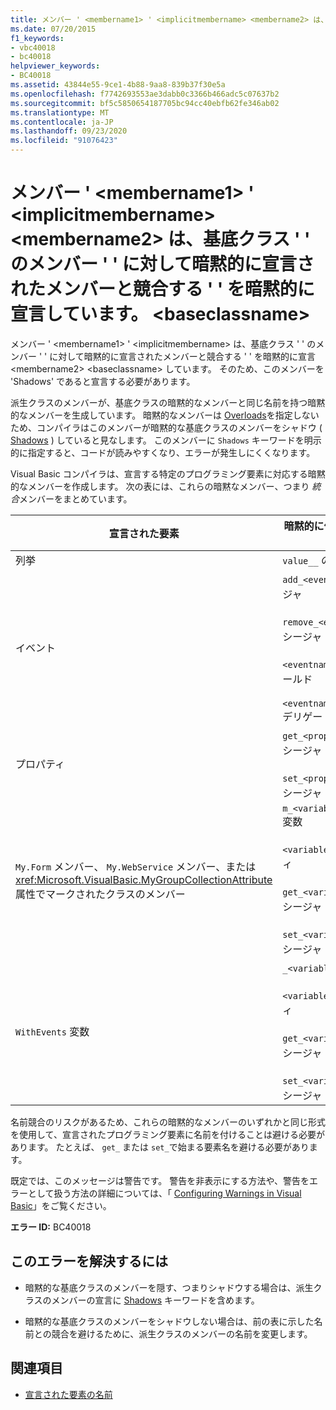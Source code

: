 ```yaml
---
title: メンバー ' <membername1> ' <implicitmembername> <membername2> は、基底クラス ' ' のメンバー ' ' に対して暗黙的に宣言されたメンバーと競合する ' ' を暗黙的に宣言しています。 <baseclassname>
ms.date: 07/20/2015
f1_keywords:
- vbc40018
- bc40018
helpviewer_keywords:
- BC40018
ms.assetid: 43844e55-9ce1-4b88-9aa8-839b37f30e5a
ms.openlocfilehash: f7742693553ae3dabb0c3366b466adc5c07637b2
ms.sourcegitcommit: bf5c5850654187705bc94cc40ebfb62fe346ab02
ms.translationtype: MT
ms.contentlocale: ja-JP
ms.lasthandoff: 09/23/2020
ms.locfileid: "91076423"
---
```

# <a name="member-membername1-implicitly-declares-implicitmembername-which-conflicts-with-a-member-implicitly-declared-for-member-membername2-in-the-base-class-baseclassname"></a>メンバー ' \<membername1> ' \<implicitmembername> \<membername2> は、基底クラス ' ' のメンバー ' ' に対して暗黙的に宣言されたメンバーと競合する ' ' を暗黙的に宣言しています。 \<baseclassname>

メンバー ' \<membername1> ' \<implicitmembername> は、基底クラス ' ' のメンバー ' ' に対して暗黙的に宣言されたメンバーと競合する ' ' を暗黙的に宣言 \<membername2> \<baseclassname> しています。 そのため、このメンバーを 'Shadows' であると宣言する必要があります。  
  
 派生クラスのメンバーが、基底クラスの暗黙的なメンバーと同じ名前を持つ暗黙的なメンバーを生成しています。 暗黙的なメンバーは [Overloads](../language-reference/modifiers/overloads.md)を指定しないため、コンパイラはこのメンバーが暗黙的な基底クラスのメンバーをシャドウ ( [Shadows](../language-reference/modifiers/shadows.md) ) していると見なします。 このメンバーに `Shadows` キーワードを明示的に指定すると、コードが読みやすくなり、エラーが発生しにくくなります。  
  
 Visual Basic コンパイラは、宣言する特定のプログラミング要素に対応する暗黙的なメンバーを作成します。 次の表には、これらの暗黙なメンバー、つまり *統合*メンバーをまとめています。  
  
|宣言された要素|暗黙的に作成されるメンバー|  
|----------------------|--------------------------------|  
|列挙|`value__` のメンバー|  
|イベント|`add_<eventname>` プロシージャ<br /><br /> `remove_<eventname>` プロシージャ<br /><br /> `<eventname>Event` のフィールド<br /><br /> `<eventname>EventHandler` デリゲート|  
|プロパティ|`get_<propertyname>` プロシージャ<br /><br /> `set_<propertyname>` プロシージャ|  
|`My.Form` メンバー、 `My.WebService` メンバー、または <xref:Microsoft.VisualBasic.MyGroupCollectionAttribute> 属性でマークされたクラスのメンバー|`m_<variablename>``Static`変数<br /><br /> `<variablename>` プロパティ<br /><br /> `get_<variablename>` プロシージャ<br /><br /> `set_<variablename>` プロシージャ|  
|`WithEvents` 変数|`_<variablename>` 変数<br /><br /> `<variablename>` プロパティ<br /><br /> `get_<variablename>` プロシージャ<br /><br /> `set_<variablename>` プロシージャ|  
  
 名前競合のリスクがあるため、これらの暗黙的なメンバーのいずれかと同じ形式を使用して、宣言されたプログラミング要素に名前を付けることは避ける必要があります。 たとえば、 `get_` または `set_`で始まる要素名を避ける必要があります。  
  
 既定では、このメッセージは警告です。 警告を非表示にする方法や、警告をエラーとして扱う方法の詳細については、「 [Configuring Warnings in Visual Basic](/visualstudio/ide/configuring-warnings-in-visual-basic)」をご覧ください。  
  
 **エラー ID:** BC40018  
  
## <a name="to-correct-this-error"></a>このエラーを解決するには  
  
- 暗黙的な基底クラスのメンバーを隠す、つまりシャドウする場合は、派生クラスのメンバーの宣言に [Shadows](../language-reference/modifiers/shadows.md) キーワードを含めます。  
  
- 暗黙的な基底クラスのメンバーをシャドウしない場合は、前の表に示した名前との競合を避けるために、派生クラスのメンバーの名前を変更します。  
  
## <a name="see-also"></a>関連項目

- [宣言された要素の名前](../programming-guide/language-features/declared-elements/declared-element-names.md)

